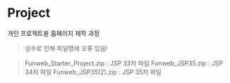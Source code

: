 # Project
개인 프로젝트용 홈페이지 제작 과정
> 실수로 인해 파일명에 오류 있음!

> Funweb_Starter_Project.zip : JSP 33차 파일
> Funweb_JSP35.zip           : JSP 34차 파일
> Funweb_JSP35(2).zip        : JSP 35차 파일    
